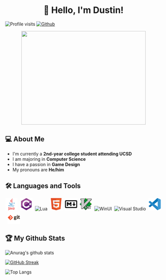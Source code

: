 <h1 align="center">
  👋 Hello, I'm Dustin!
</h1>

<p align="center">

  ![Profile visits](https://visitor-badge.laobi.icu/badge?page_id=dfchang149.dfchang149)
  [![Github](https://img.shields.io/github/followers/dfchang149?label=Follow&style=social)](https://github.com/dfchang149)
  
</p>

<div align="center">
  <img src="https://cdn.dribbble.com/users/1894420/screenshots/11563516/untitled-5.gif" width="400" height="300"/>
</div>

## 💻 About Me

- I'm currently a **2nd-year college student attending UCSD**
- I am majoring in **Computer Science**
- I have a passion in **Game Design**
- My pronouns are **He/him**

## 🛠️ Languages and Tools

<div>
  <img src="https://github.com/devicons/devicon/blob/master/icons/java/java-original-wordmark.svg" title="Java" alt="Java" width="40" height="40"/>&nbsp;
  <img src="https://github.com/devicons/devicon/blob/master/icons/csharp/csharp-original.svg" title="CSharp" alt="CSharp" width="40" height="40"/>&nbsp;
  <img src="https://upload.wikimedia.org/wikipedia/commons/c/cf/Lua-Logo.svg" title="Lua" alt="Lua" width="40" height="40"/>&nbsp;
  <img src="https://github.com/devicons/devicon/blob/master/icons/html5/html5-original.svg" title="HTML5" alt="HTML" width="40" height="40"/>&nbsp;
  <img src="https://github.com/devicons/devicon/blob/master/icons/markdown/markdown-original.svg" title="Markdown" alt="Markdown" width="40" height="40"/>&nbsp;
  <img src="https://github.com/devicons/devicon/blob/master/icons/vim/vim-original.svg" title="Vim" alt="Vim" width="40" height="40"/>&nbsp;
  <img src="https://upload.wikimedia.org/wikipedia/commons/e/ee/Logo-winui.svg" title="WinUI" alt="WinUI" width="40" height="40"/>&nbsp;
  <img src="https://upload.wikimedia.org/wikipedia/commons/5/59/Visual_Studio_Icon_2019.svg" title="Visual Studio" alt="Visual Studio" width="40"/>&nbsp;
  <img src="https://github.com/devicons/devicon/blob/master/icons/vscode/vscode-original.svg" title="VS Code" alt="VS Code" width="40" height="40"/>&nbsp;
  <img src="https://github.com/devicons/devicon/blob/master/icons/git/git-original-wordmark.svg" title="Git" **alt="Git" width="40" height="40"/>
</div>

## 🏆 My Github Stats

![Anurag's github stats](https://github-readme-stats.vercel.app/api?username=dfchang149&show_icons=true&border_radius=8&theme=tokyonight)

[![GitHub Streak](https://streak-stats.demolab.com?user=dfchang149&theme=tokyonight&border_radius=8)](https://git.io/streak-stats)

![Top Langs](https://github-readme-stats.vercel.app/api/top-langs/?username=dfchang149&layout=compact&border_radius=8&theme=tokyonight)


<!--
**dfchang149/dfchang149** is a ✨ _special_ ✨ repository because its `README.md` (this file) appears on your GitHub profile.

Here are some ideas to get you started:

- 🔭 I’m currently working on ...
- 🌱 I’m currently learning ...
- 👯 I’m looking to collaborate on ...
- 🤔 I’m looking for help with ...
- 💬 Ask me about ...
- 📫 How to reach me: ...
- 😄 Pronouns: ...
- ⚡ Fun fact: ...
-->
